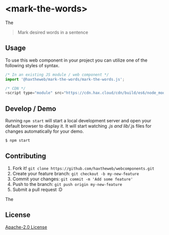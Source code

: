 # &lt;mark-the-words&gt;

The
> Mark desired words in a sentence

## Usage
To use this web component in your project you can utilize one of the following styles of syntax.

```js
/* In an existing JS module / web component */
import '@haxtheweb/mark-the-words/mark-the-words.js';

/* CDN */
<script type="module" src="https://cdn.hax.cloud/cdn/build/es6/node_modules/@haxtheweb/mark-the-words/mark-the-words.js"></script>
```

## Develop / Demo
Running `npm start` will start a local development server and open your default browser to display it. It will start watching *.js and lib/*.js files for changes automatically for your demo.
```bash
$ npm start
```


## Contributing

1. Fork it! `git clone https://github.com/haxtheweb/webcomponents.git`
2. Create your feature branch: `git checkout -b my-new-feature`
3. Commit your changes: `git commit -m 'Add some feature'`
4. Push to the branch: `git push origin my-new-feature`
5. Submit a pull request :D

The

## License
[Apache-2.0 License](http://opensource.org/licenses/Apache-2.0)